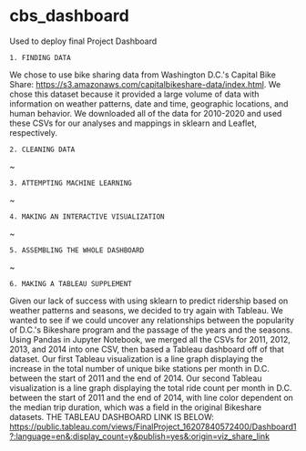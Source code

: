 # cbs_dashboard
Used to deploy final Project Dashboard

    1. FINDING DATA
We chose to use bike sharing data from Washington D.C.'s Capital Bike Share: https://s3.amazonaws.com/capitalbikeshare-data/index.html.
We chose this dataset because it provided a large volume of data with information on weather patterns, date and time, geographic locations, and human behavior.
We downloaded all of the data for 2010-2020 and used these CSVs for our analyses and mappings in sklearn and Leaflet, respectively.

    2. CLEANING DATA
~

    3. ATTEMPTING MACHINE LEARNING
~

    4. MAKING AN INTERACTIVE VISUALIZATION
~

    5. ASSEMBLING THE WHOLE DASHBOARD
~

    6. MAKING A TABLEAU SUPPLEMENT
Given our lack of success with using sklearn to predict ridership based on weather patterns and seasons, we decided to try again with Tableau.
We wanted to see if we could uncover any relationships between the popularity of D.C.'s Bikeshare program and the passage of the years and the seasons.
Using Pandas in Jupyter Notebook, we merged all the CSVs for 2011, 2012, 2013, and 2014 into one CSV, then based a Tableau dashboard off of that dataset.
Our first Tableau visualization is a line graph displaying the increase in the total number of unique bike stations per month in D.C. between the start of 2011 and the end of 2014.
Our second Tableau visualization is a line graph displaying the total ride count per month in D.C. between the start of 2011 and the end of 2014, with line color dependent on the median trip duration, which was a field in the original Bikeshare datasets.
THE TABLEAU DASHBOARD LINK IS BELOW:
https://public.tableau.com/views/FinalProject_16207840572400/Dashboard1?:language=en&:display_count=y&publish=yes&:origin=viz_share_link
